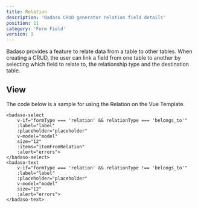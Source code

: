 ```yaml
---
title: Relation
description: 'Badaso CRUD generator relation field details'
position: 11
category: 'Form Field'
version: 1
---
```


Badaso provides a feature to relate data from a table to other tables. When creating a CRUD, the user can link a field from one table to another by selecting which field to relate to, the relationship type and the destination table.

## View

The code below is a sample for using the Relation on the Vue Template.

```vue
<badaso-select
    v-if="formType === 'relation' && relationType === 'belongs_to'"
    :label="label"
    :placeholder="placeholder"
    v-model="model"
    size="12"
    :items="itemFromRelation"
    :alert="errors">
</badaso-select>
<badaso-text
    v-if="formType === 'relation' && relationType !== 'belongs_to'"
    :label="label"
    :placeholder="placeholder"
    v-model="model"
    size="12"
    :alert="errors">
</badaso-text>
```
